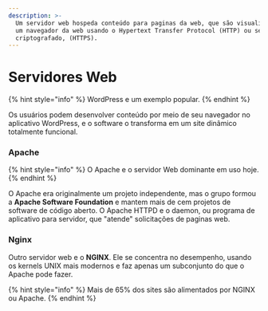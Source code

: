 ```yaml
---
description: >-
  Um servidor web hospeda conteúdo para paginas da web, que são visualizadas por
  um navegador da web usando o Hypertext Transfer Protocol (HTTP) ou seu tipo
  criptografado, (HTTPS).
---
```


# Servidores Web

{% hint style="info" %}
WordPress e um exemplo popular.
{% endhint %}

Os usuários podem desenvolver conteúdo por meio de seu navegador no aplicativo WordPress, e o software o transforma em um site dinâmico totalmente funcional.&#x20;

### Apache

{% hint style="info" %}
O Apache e o servidor Web dominante em uso hoje.
{% endhint %}

O Apache era originalmente um projeto independente, mas o grupo formou a **Apache Software Foundation** e mantem mais de cem projetos de software de código aberto. O Apache HTTPD e o daemon, ou programa de aplicativo para servidor, que "atende" solicitações de paginas web.&#x20;

### Nginx

Outro servidor web e o **NGINX**. Ele se concentra no desempenho, usando os kernels UNIX mais modernos e faz apenas um subconjunto do que o Apache pode fazer.

{% hint style="info" %}
Mais de 65% dos sites são alimentados por NGINX ou Apache.
{% endhint %}
